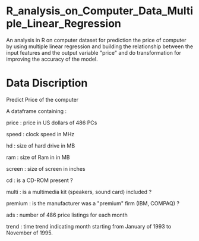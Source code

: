 # R_analysis_on_Computer_Data_Multiple_Linear_Regression
An analysis in R on computer dataset for prediction the price of computer by using multiple linear regression and building the relationship between the input features and the output variable "price" and do transformation for improving the accuracy of the model.



# Data Discription

Predict Price of the computer

A dataframe containing :

price : price in US dollars of 486 PCs

speed : clock speed in MHz

hd : size of hard drive in MB

ram : size of Ram in in MB

screen : size of screen in inches

cd : is a CD-ROM present ?

multi : is a multimedia kit (speakers, sound card) included ?

premium : is the manufacturer was a "premium" firm (IBM, COMPAQ) ?

ads : number of 486 price listings for each month

trend : time trend indicating month starting from January of 1993 to November of 1995.
